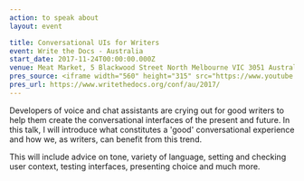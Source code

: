 ```yaml
---
action: to speak about
layout: event

title: Conversational UIs for Writers
event: Write the Docs - Australia
start_date: 2017-11-24T00:00:00.000Z
venue: Meat Market, 5 Blackwood Street North Melbourne VIC 3051 Australia
pres_source: <iframe width="560" height="315" src="https://www.youtube.com/embed/_WECIeLBqu8" frameborder="0" gesture="media" allow="encrypted-media" allowfullscreen></iframe>
pres_url: https://www.writethedocs.org/conf/au/2017/
---
```


Developers of voice and chat assistants are crying out for good writers to help them create the conversational interfaces of the present and future. In this talk, I will introduce what constitutes a 'good' conversational experience and how we, as writers, can benefit from this trend.

This will include advice on tone, variety of language, setting and checking user context, testing interfaces, presenting choice and much more.
